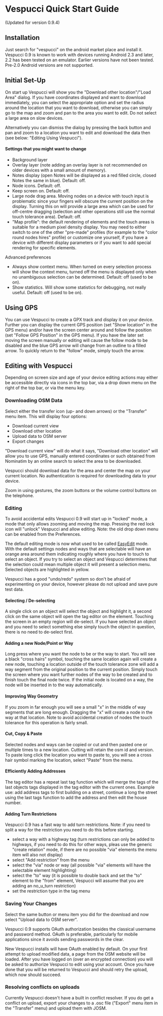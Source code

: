 # Vespucci Quick Start Guide #
(Updated for version 0.9.4)

## Installation ##

Just search for "vespucci" on the android market place and install it. Vespucci 0.9 is known to work with devices running Android 2.3 and later, 2.2 has been tested on an emulator. Earlier versions have not been tested. Pre-2.0 Android versions are not supported.

## Initial Set-Up ##

On start up Vespucci will show you the "Download other location"/"Load Area" dialog. If you have coordinates displayed and want to download immediately, you can select the appropriate option and set the radius around the location that you want to download, otherwise you can simply go to the map and zoom and pan to the area you want to edit. Do not select a large area on slow devices.

Alternatively you can dismiss the dialog by pressing the back button and pan and zoom to a location you want to edit and download the data then (see below: "Editing Using Vespucci").

#### Settings that you might want to change ####

  * Background layer
  * Overlay layer (note adding an overlay layer is not recommended on older devices with a small amount of memory).
  * Notes display (open Notes will be displayed as a red filled circle, closed Notes the same in blue). Default: off.
  * Node icons. Default: off.
  * Keep screen on. Default: off.
  * Large node drag area. Moving nodes on a device with touch input is problematic since your fingers will obscure the current position on the display. Turning this on will provide a large area which can be used for off-centre dragging (selection and other operations still use the normal touch tolerance area). Default: off.
  * "Map profile": the default rendering of elements and the touch areas is suitable for a medium pixel density display. You may need to either switch to one of the other "pre-made" profiles (for example to the "color round nodes hires" profile) or customize one yourself, if you have a device with different display parameters or if you want to add special rendering for specific elements.

Advanced preferences
  * Always show context menu. When turned on every selection process will show the context menu, turned off the menu is displayed only when no unambiguous selection can be determined. Default: off (used to be on).
  * Show statistics. Will show some statistics for debugging, not really useful. Default: off (used to be on).


## Using GPS ##

You can use Vespucci to create a GPX track and display it on your device. Further you can display the current GPS position (set "Show location" in the GPS menu) and/or have the screen center around and follow the position (set "Follow GPS Position" in the GPS menu). If you have the later set
moving the screen manually or editing will cause the follow mode to be disabled and the blue GPS arrow will change from an outline to a filled arrow. To quickly return to the "follow" mode, simply touch the arrow.

## Editing with Vespucci ##
Depending on screen size and age of your device editing actions may either be accessible directly via icons in the top bar, via a drop down menu on the right of the top bar, or via the menu key.

### Downloading OSM Data ###

Select either the transfer icon (up- and down arrows) or the "Transfer" menu item. This will display four options:

  * Download current view
  * Download other location
  * Upload data to OSM server
  * Export changes

"Download current view" will do what it says, "Download other location" will allow you to use GPS, manually entered coordinates or such obtained from Nominatim by an online search to select the area to be downloaded.

Vespucci should download data for the area and center the map on your current location. No authentication is required for downloading data to your device.

Zoom in using gestures, the zoom buttons or the volume control buttons on the telephone.

### Editing ###

To avoid accidental edits Vespucci 0.9 will start up in "locked" mode, a mode that only allows zooming and moving the map. Pressing the red lock icon will "unlock" Vespucci and allow editing. Note: the old drop down menu can be enabled from the Preferences.

The default editing mode is now what used to be called [EasyEdit](EasyEdit.md) mode. With the default settings nodes and ways that are selectable will have an orange area around them indicating roughly where you have to touch to select an object. If you try to select an object and Vespucci determines that the selection could mean multiple object it will present a selection menu. Selected objects are highlighted in yellow.

Vespucci has a good "undo/redo" system so don't be afraid of experimenting on your device, however please do not upload and save pure test data.

#### Selecting / De-selecting ####

A single click on an object will select the object and highlight it, a second click on the same object will open the tag editor on the element. Touching the screen in an empty region will de-select. If you have selected an object and you need to select something else simply touch the object in question, there is no need to de-select first.

#### Adding a new Node/Point or Way ####

Long press where you want the node to be or the way to start. You will see a black "cross hairs" symbol, touching the same location again will create a new node, touching a location outside of the touch tolerance zone will add a way segment from the original position to the current position.
Simply touch the screen where you want further nodes of the way to be created and to finish touch the final node twice. If the initial node is located on a way, the node will be inserted in to the way automatically.

#### Improving Way Geometry ####

If you zoom in far enough you will see a small "x" in the middle of way segments that are long enough. Dragging the "x" will create a node in the way at that location. Note to avoid accidental creation of nodes the touch tolerance for this operation is fairly small.

#### Cut, Copy & Paste ####

Selected nodes and ways can be copied or cut and then pasted one or multiple times to a new location. Cutting will retain the osm id and version. To paste long click the location you want to paste to, you will see a cross hair symbol marking the location, select "Paste" from the menu.

#### Efficiently Adding Addresses ####

The tag editor has a repeat last tag function which will merge the tags of the last objects tags displayed in the tag editor with the current ones. Example use: add address tags to first building on a street, continue a long the street using the last tags function to add the address and then edit the house number.

#### Adding Turn Restrictions ####

Vespucci 0.9 has a fast way to add turn restrictions. Note: if you need to split a way for the restriction you need to do this before starting.

  * select a way with a highway tag (turn restrictions can only be added to highways, if you need to do this for other ways, pleas use the generic "create relation" mode, if there are no possible "via" elements the menu item will also not display)
  * select "Add restriction" from the menu
  * select the "via" node or way (all possible "via" elements will have the selectable element highlighting)
  * select the "to" way (it is possible to double back and set the "to" element to the "from" element, Vespucci will assume that you are adding an no\_u\_turn restriction)
  * set the restriction type in the tag menu

### Saving Your Changes ###

Select the same button or menu item you did for the download and now select "Upload data to OSM server".

Vespucci 0.9 supports OAuth authorization besides the classical username and password method. OAuth is preferable, particularly for mobile applications since it avoids sending passwords in the clear.

New Vespucci installs will have OAuth enabled by default. On your first attempt to upload modified data, a page from the OSM website will be loaded. After you have logged on (over an encrypted connection) you will be asked to authorize Vespucci to edit using your account. Once you have done that you will be returned to Vespucci and should retry the upload, which now should succeed.

### Resolving conflicts on uploads ###

Currently Vespucci doesn't have a built in conflict resolver. If you do get a conflict on upload, export your changes to a .osc file ("Export" menu item in the "Transfer" menu) and upload them with JOSM.